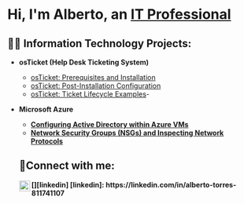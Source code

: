 <h1>Hi, I'm Alberto, an <a href="https://linkedin.com/in/alberto-torres-811741107">IT Professional</a></h1>

<h2>👨‍💻 Information Technology Projects:</h2>

- <b>osTicket (Help Desk Ticketing System)</b>
  - [osTicket: Prerequisites and Installation](https://github.com/talberto82/osTicket--Prerequisites.git)
  - [osTicket: Post-Installation Configuration](https://github.com/talberto82/os-ticket-Post-installation-set-up)
  - [osTicket: Ticket Lifecycle Examples](https://github.com/talberto82/ticket-lifecycle)-

- <b>Microsoft Azure
  - [Configuring Active Directory within Azure VMs](https://github.com/albertotorres609/configure-ad)
  - [Network Security Groups (NSGs) and Inspecting Network Protocols](https://github.com/albertotorres609/azure-network-protocols)

  <h2>🤳Connect with me:</h2>
  [<img align="left" alt="Alberto | LinkedIn" width="22px" src="https://cdn.jsdelivr.net/npm/simple-icons@v3/icons/linkedin.svg" />][linkedin]
  [linkedin]: https://linkedin.com/in/alberto-torres-811741107
